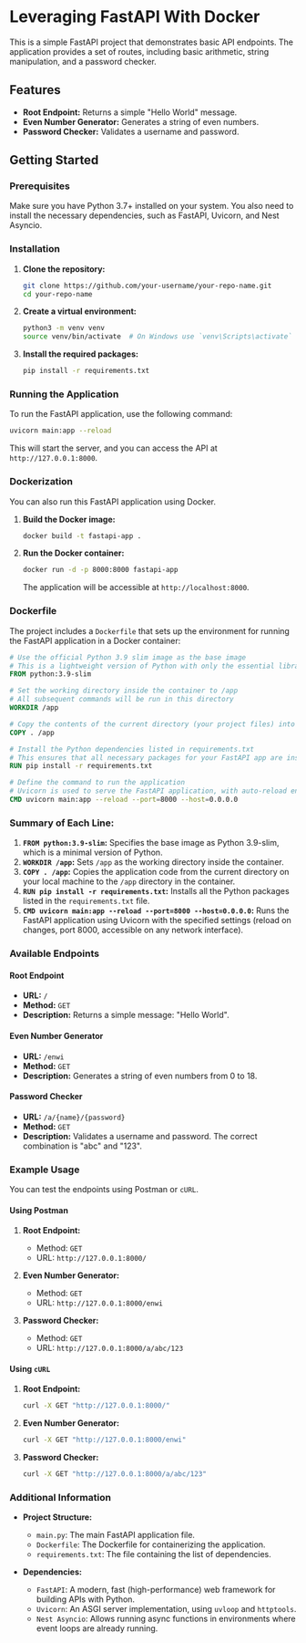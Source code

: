 # Leveraging FastAPI With Docker

This is a simple FastAPI project that demonstrates basic API endpoints. The application provides a set of routes, including basic arithmetic, string manipulation, and a password checker.

## Features

- **Root Endpoint:** Returns a simple "Hello World" message.
- **Even Number Generator:** Generates a string of even numbers.
- **Password Checker:** Validates a username and password.

## Getting Started

### Prerequisites

Make sure you have Python 3.7+ installed on your system. You also need to install the necessary dependencies, such as FastAPI, Uvicorn, and Nest Asyncio.

### Installation

1. **Clone the repository:**

   ```bash
   git clone https://github.com/your-username/your-repo-name.git
   cd your-repo-name
   ```

2. **Create a virtual environment:**

   ```bash
   python3 -m venv venv
   source venv/bin/activate  # On Windows use `venv\Scripts\activate`
   ```

3. **Install the required packages:**

   ```bash
   pip install -r requirements.txt
   ```

### Running the Application

To run the FastAPI application, use the following command:

```bash
uvicorn main:app --reload
```

This will start the server, and you can access the API at `http://127.0.0.1:8000`.

### Dockerization

You can also run this FastAPI application using Docker.

1. **Build the Docker image:**

   ```bash
   docker build -t fastapi-app .
   ```

2. **Run the Docker container:**

   ```bash
   docker run -d -p 8000:8000 fastapi-app
   ```

   The application will be accessible at `http://localhost:8000`.

### Dockerfile

The project includes a `Dockerfile` that sets up the environment for running the FastAPI application in a Docker container:

```Dockerfile
# Use the official Python 3.9 slim image as the base image
# This is a lightweight version of Python with only the essential libraries
FROM python:3.9-slim

# Set the working directory inside the container to /app
# All subsequent commands will be run in this directory
WORKDIR /app

# Copy the contents of the current directory (your project files) into the /app directory in the container
COPY . /app

# Install the Python dependencies listed in requirements.txt
# This ensures that all necessary packages for your FastAPI app are installed
RUN pip install -r requirements.txt

# Define the command to run the application
# Uvicorn is used to serve the FastAPI application, with auto-reload enabled, on port 8000 and host 0.0.0.0
CMD uvicorn main:app --reload --port=8000 --host=0.0.0.0
```

### Summary of Each Line:
1. **`FROM python:3.9-slim`:** Specifies the base image as Python 3.9-slim, which is a minimal version of Python.
2. **`WORKDIR /app`:** Sets `/app` as the working directory inside the container.
3. **`COPY . /app`:** Copies the application code from the current directory on your local machine to the `/app` directory in the container.
4. **`RUN pip install -r requirements.txt`:** Installs all the Python packages listed in the `requirements.txt` file.
5. **`CMD uvicorn main:app --reload --port=8000 --host=0.0.0.0`:** Runs the FastAPI application using Uvicorn with the specified settings (reload on changes, port 8000, accessible on any network interface).
### Available Endpoints

#### Root Endpoint

- **URL:** `/`
- **Method:** `GET`
- **Description:** Returns a simple message: "Hello World".

#### Even Number Generator

- **URL:** `/enwi`
- **Method:** `GET`
- **Description:** Generates a string of even numbers from 0 to 18.

#### Password Checker

- **URL:** `/a/{name}/{password}`
- **Method:** `GET`
- **Description:** Validates a username and password. The correct combination is "abc" and "123".

### Example Usage

You can test the endpoints using Postman or `cURL`.

#### Using Postman

1. **Root Endpoint:**
   - Method: `GET`
   - URL: `http://127.0.0.1:8000/`

2. **Even Number Generator:**
   - Method: `GET`
   - URL: `http://127.0.0.1:8000/enwi`

3. **Password Checker:**
   - Method: `GET`
   - URL: `http://127.0.0.1:8000/a/abc/123`

#### Using `cURL`

1. **Root Endpoint:**
   ```bash
   curl -X GET "http://127.0.0.1:8000/"
   ```

2. **Even Number Generator:**
   ```bash
   curl -X GET "http://127.0.0.1:8000/enwi"
   ```

3. **Password Checker:**
   ```bash
   curl -X GET "http://127.0.0.1:8000/a/abc/123"
   ```

### Additional Information

- **Project Structure:**
  - `main.py`: The main FastAPI application file.
  - `Dockerfile`: The Dockerfile for containerizing the application.
  - `requirements.txt`: The file containing the list of dependencies.

- **Dependencies:**
  - `FastAPI`: A modern, fast (high-performance) web framework for building APIs with Python.
  - `Uvicorn`: An ASGI server implementation, using `uvloop` and `httptools`.
  - `Nest Asyncio`: Allows running async functions in environments where event loops are already running.


